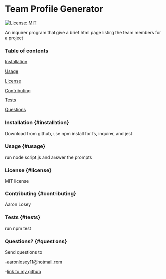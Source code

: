 
# Team Profile Generator

[![License: MIT][license-image]][license-url]
        
An inquirer program that give a brief html page listing the team members for a project
        
### Table of contents
        
[Installation](#installation)
        
[Usage](#usage)
        
[License](#license)
        
[Contributing](#contributing)
        
[Tests](#tests)
        
[Questions](#questions)
        
### Installation {#installation}
        
Download from github, use npm install for fs, inquirer, and jest
        
### Usage {#usage}
        
run node script.js and answer the prompts
        
### License {#license}
        
MIT license
        
### Contributing {#contributing}
        
Aaron Losey
        
### Tests {#tests}
        
run npm test
        
### Questions? {#questions}
        
Send questions to
        
-aaronlosey11@hotmail.com
        
-[link to my github](https://github.com/AJLosey)

[license-image]: https://img.shields.io/badge/License-MIT-yellow.svg

[license-url]: https://opensource.org/licenses/MIT
